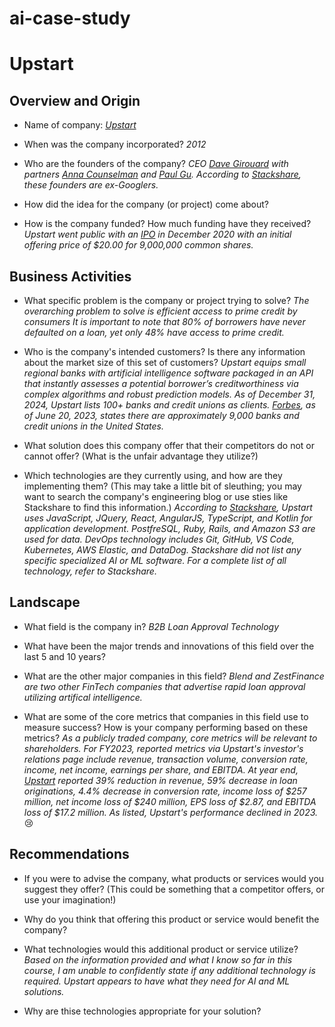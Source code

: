# ai-case-study
# Upstart

## Overview and Origin

* Name of company: *[Upstart](https://www.upstart.com/?)*

* When was the company incorporated? *2012*

* Who are the founders of the company? *CEO [Dave Girouard](https://www.linkedin.com/in/davegirouard/) with partners [Anna Counselman](https://www.linkedin.com/in/anna-mongayt-counselman/) and [Paul Gu](https://www.linkedin.com/in/gupaul/). According to [Stackshare](https://stackshare.io/upstart/upstart), these founders are ex-Googlers.*

* How did the idea for the company (or project) come about?

* How is the company funded? How much funding have they received? *Upstart went public with an [IPO](https://ir.upstart.com/news-releases/news-release-details/upstart-announces-pricing-initial-public-offering) in December 2020 with an initial offering price of $20.00 for 9,000,000 common shares.*

## Business Activities

* What specific problem is the company or project trying to solve? *The overarching problem to solve is efficient access to prime credit by consumers It is important to note that 80% of borrowers have never defaulted on a loan, yet only 48% have access to prime credit.*

* Who is the company's intended customers? Is there any information about the market size of this set of customers? *Upstart equips small regional banks with artificial intelligence software packaged in an API that instantly assesses a potential borrower’s creditworthiness via complex algorithms and robust prediction models. As of December 31, 2024, Upstart lists 100+ banks and credit unions as clients. [Forbes](https://www.forbes.com/sites/rachelpeachman/2023/06/20/meet-the-best-banks-and-credit-unions-in-each-state-2023/?sh=4a0082b36707), as of June 20, 2023, states there are approximately 9,000 banks and credit unions in the United States.*

* What solution does this company offer that their competitors do not or cannot offer? (What is the unfair advantage they utilize?)

* Which technologies are they currently using, and how are they implementing them? (This may take a little bit of sleuthing; you may want to search the company's engineering blog or use sties like Stackshare to find this information.) *According to [Stackshare](https://stackshare.io/upstart/upstart), Upstart uses JavaScript, JQuery, React, AngularJS, TypeScript, and Kotlin for application development. PostfreSQL, Ruby, Rails, and Amazon S3 are used for data. DevOps technology includes Git, GitHub, VS Code, Kubernetes, AWS Elastic, and DataDog. Stackshare did not list any specific specialized AI or ML software. For a complete list of all technology, refer to Stackshare.*

## Landscape

* What field is the company in? *B2B Loan Approval Technology*

* What have been the major trends and innovations of this field over the last 5 and 10 years?

* What are the other major companies in this field? *Blend and ZestFinance are two other FinTech companies that advertise rapid loan approval utilizing artifical intelligence.*

* What are some of the core metrics that companies in this field use to measure success? How is your company performing based on these metrics? *As a publicly traded company, core metrics will be relevant to shareholders. For FY2023, reported metrics via Upstart's investor's relations page include revenue, transaction volume, conversion rate, income, net income, earnings per share, and EBITDA. At year end, [Upstart](https://ir.upstart.com/news-releases/news-release-details/upstart-announces-fourth-quarter-and-full-year-2023-results) reported 39% reduction in revenue, 59% decrease in loan originations, 4.4% decrease in conversion rate, income loss of $257 million, net income loss of $240 million, EPS loss of $2.87, and EBITDA loss of $17.2 million. As listed, Upstart's performance declined in 2023.* 😢

## Recommendations

* If you were to advise the company, what products or services would you suggest they offer? (This could be something that a competitor offers, or use your imagination!)

* Why do you think that offering this product or service would benefit the company?

* What technologies would this additional product or service utilize? *Based on the information provided and what I know so far in this course, I am unable to confidently state if any additional technology is required. Upstart appears to have what they need for AI and ML solutions.*

* Why are thise technologies appropriate for your solution?
